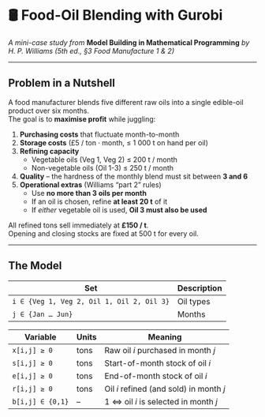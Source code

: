 # 🛢️ Food-Oil Blending with Gurobi  
*A mini-case study from* **Model Building in Mathematical Programming** *by H. P. Williams (5th ed., §3 Food Manufacture 1 & 2)*

---

## Problem in a Nutshell
A food manufacturer blends five different raw oils into a single edible-oil product over six months.  
The goal is to **maximise profit** while juggling:

1. **Purchasing costs** that fluctuate month-to-month  
2. **Storage costs** (£5 / ton · month, ≤ 1 000 t on hand per oil)  
3. **Refining capacity**  
   * Vegetable oils (Veg 1, Veg 2)&nbsp;≤ 200 t / month  
   * Non-vegetable oils (Oil 1-3)&nbsp;≤ 250 t / month  
4. **Quality** – the hardness of the monthly blend must sit between **3 and 6**  
5. **Operational extras** (Williams “part 2” rules)  
   * Use **no more than 3 oils per month**  
   * If an oil is chosen, refine **at least 20 t** of it  
   * If *either* vegetable oil is used, **Oil 3 must also be used**

All refined tons sell immediately at **£150 / t**.  
Opening and closing stocks are fixed at 500 t for every oil.

---

## The Model

| Set | Description |
|-----|-------------|
| `i ∈ {Veg 1, Veg 2, Oil 1, Oil 2, Oil 3}` | Oil types |
| `j ∈ {Jan … Jun}` | Months |

| Variable | Units | Meaning |
|----------|-------|---------|
| `x[i,j] ≥ 0` | tons | Raw oil *i* purchased in month *j* |
| `s[i,j] ≥ 0` | tons | Start-of-month stock of oil *i* |
| `e[i,j] ≥ 0` | tons | End-of-month stock of oil *i* |
| `r[i,j] ≥ 0` | tons | Oil *i* refined (and sold) in month *j* |
| `b[i,j] ∈ {0,1}` | – | 1 ⇔ oil *i* is selected in month *j* |


